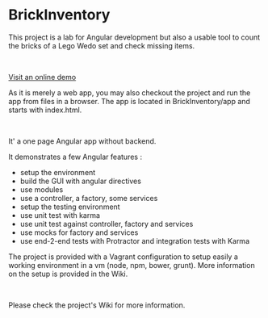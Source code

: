 BrickInventory
==============

This project is a lab for Angular development but also a usable tool to count the bricks of a Lego Wedo set and check missing items.

&nbsp;

[Visit an online demo](http://cfalguiere.github.io/Presentations/2014/DemoBrickInventory/index.html#/)

As it is merely a web app, you may also checkout the project and run the app from files in a browser. The app is located in BrickInventory/app and starts with index.html.

&nbsp;

It' a one page Angular app without backend.

It demonstrates a few Angular features :

- setup the environment
- build the GUI with angular directives
- use modules
- use a controller, a factory, some services
- setup the testing environment
- use unit test with karma
- use unit test against controller, factory and services
- use mocks for factory and services
- use end-2-end tests with Protractor and integration tests with Karma


The project is provided with a Vagrant configuration to setup easily a working environment in a vm (node, npm, bower, grunt). More information on the setup is provided in the Wiki.


&nbsp;

Please check the project's Wiki for more information.
